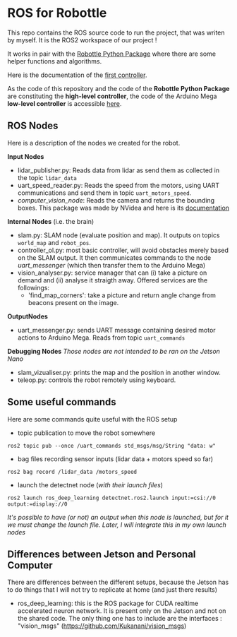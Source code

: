 # ROS for Robottle

This repo contains the ROS source code to run the project, that was writen by myself. It is the ROS2 workspace of our project !

It works in pair with the [Robottle Python Package](https://github.com/arthurBricq/robottle_python_packages) where there are some helper functions and algorithms. 

Here is the documentation of the [first controller](doc/controller1.md).

As the code of this repository and the code of the **Robottle Python Package** are constituting the **high-level controller**, the code of the Arduino Mega **low-level controller** is accessible [here](https://github.com/ljacqueroud/Robottle-low-level). 


## ROS Nodes

Here is a description of the nodes we created for the robot. 

**Input Nodes**
- lidar_publisher.py: Reads data from lidar as send them as collected in the topic `lidar_data`
- uart_speed_reader.py: Reads the speed from the motors, using UART communications and send them in topic `uart_motors_speed`. 
- *computer_vision_node*: Reads the camera and returns the bounding boxes. This package was made by NVidea and here is its [documentation](https://github.com/dusty-nv/ros_deep_learning)

**Internal Nodes** (i.e. the brain)
- slam.py: SLAM node (evaluate position and map). It outputs on topics `world_map` and `robot_pos`. 
- controller_ol.py: most basic controller, will avoid obstacles merely based on the SLAM output. It then communicates commands to the node *uart_messenger* (which then transfer them to the Arduino Mega)
- vision_analyser.py: service manager that can (i) take a picture on demand and (ii) analyse it straigth away. Offered services are the followings:
    - 'find_map_corners': take a picture and return angle change from beacons present on the image.

**OutputNodes**
- uart_messenger.py: sends UART message containing desired motor actions to Arduino Mega. Reads from topic `uart_commands`

**Debugging Nodes**
*Those nodes are not intended to be ran on the Jetson Nano*
- slam_vizualiser.py: prints the map and the position in another window.
- teleop.py: controls the robot remotely using keyboard.


## Some useful commands 

Here are some commands quite useful with the ROS setup

- topic publication to move the robot somewhere

`ros2 topic pub --once /uart_commands std_msgs/msg/String "data: w"`

- bag files recording sensor inputs (lidar data + motors speed so far)

`ros2 bag record /lidar_data /motors_speed`

- launch the detectnet node (*with their launch files*)

`ros2 launch ros_deep_learning detectnet.ros2.launch input:=csi://0 output:=display://0`

*It's possible to have (or not) an output when this node is launched, but for it we must change the launch file. Later, I will integrate this in my own launch nodes*


## Differences between Jetson and Personal Computer

There are differences between the different setups, because the Jetson has to do things that I will not try to replicate at home (and just there results)

- ros_deep_learning: this is the ROS package for CUDA realtime accelerated neuron network. It is present only on the Jetson and not on the shared code. The only thing one has to include are the interfaces : "vision_msgs" (https://github.com/Kukanani/vision_msgs)
